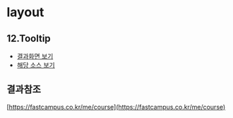 # layout

## 12.Tooltip

* [결과화면 보기](https://yeony1011.github.io/2019script_ex/secretcode/layout/tooltip/html/tootip.html)
* [해당 소스 보기](https://github.com/yeony1011/2019script_ex/tree/master/secretcode/layout/tooltip)

## 결과참조

[https://fastcampus.co.kr/me/course](https://fastcampus.co.kr/me/course)

